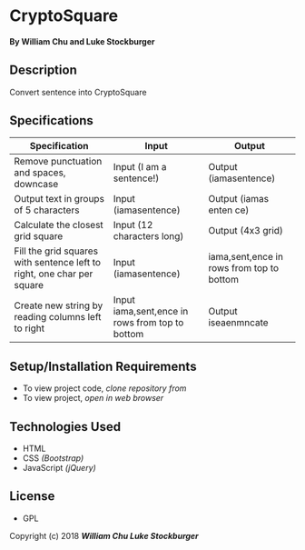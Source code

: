 # **CryptoSquare**

#### By William Chu and Luke Stockburger

## Description

Convert sentence into CryptoSquare

## Specifications

| Specification | Input | Output |
| --- | --- | --- |
| Remove punctuation and spaces, downcase | Input (I am a sentence!) | Output (iamasentence) |
| Output text in groups of 5 characters | Input (iamasentence) | Output (iamas enten ce) |
| Calculate the closest grid square | Input (12 characters long) | Output (4x3 grid) |
| Fill the grid squares with sentence left to right, one char per square| Input (iamasentence) | iama,sent,ence in rows from top to bottom |
| Create new string by reading columns left to right | Input iama,sent,ence in rows from top to bottom | Output iseaenmncate |

## Setup/Installation Requirements

* To view project code, _clone repository from_
* To view project, _open in web browser_

## Technologies Used

* HTML
* CSS _(Bootstrap)_
* JavaScript _(jQuery)_

## License

* GPL

Copyright (c) 2018 **_William Chu Luke Stockburger_**
